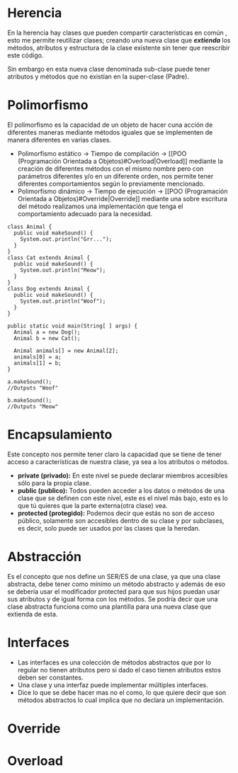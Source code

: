 
# Herencia

En la herencia hay clases que pueden compartir características en común , esto me permite reutilizar clases; creando una nueva clase que ***extienda*** los métodos, atributos y estructura  de la clase existente sin tener que reescribir este código.

Sin embargo en esta nueva clase denominada sub-clase puede tener atributos y métodos que no existían en la super-clase  (Padre).   

# Polimorfismo

El polimorfismo es la capacidad de un objeto de hacer cuna acción de diferentes maneras mediante métodos iguales que se implementen de manera diferentes en varias clases. 

- Polimorfismo estático -> Tiempo de compilación -> [[POO (Programación Orientada a Objetos)#Overload|Overload]]
	mediante la creación de diferentes métodos con el mismo nombre pero con parámetros diferentes y/o en un diferente orden, nos permite tener diferentes comportamientos según lo previamente mencionado.
- Polimorfismo dinámico -> Tiempo de ejecución  -> [[POO (Programación Orientada a Objetos)#Override|Override]]
	mediante una sobre escritura del método realizamos una implementación que tenga el comportamiento adecuado para la necesidad.

```
class Animal {
  public void makeSound() {
    System.out.println("Grr...");
  }
}
class Cat extends Animal {
  public void makeSound() {
    System.out.println("Meow");
  }
}
class Dog extends Animal {
  public void makeSound() {
    System.out.println("Woof");
  }
}
```

```
public static void main(String[ ] args) {
  Animal a = new Dog();
  Animal b = new Cat();
  
  Animal animals[] = new Animal[2];
  animals[0] = a;
  animals[1] = b;
}
```

```
a.makeSound();
//Outputs "Woof"

b.makeSound();
//Outputs "Meow"
```

# Encapsulamiento

Este concepto nos permite tener claro la capacidad que se tiene de tener acceso a características de nuestra clase, ya sea a los atributos o métodos. 

- **private (privado):**  En este nivel se puede declarar miembros accesibles sólo para la propia clase.
- **public (publico):**  Todos pueden acceder a los datos o métodos de una clase que se definen con este nivel, este es el nivel más bajo, esto es lo que tú quieres que la parte externa(otra clase) vea.
- **protected (protegido):** Podemos decir que estás no son de acceso público, solamente son accesibles dentro de su clase y por subclases, es decir, solo puede ser usados por las clases que la heredan.

# Abstracción

Es el concepto que nos define un SER/ES de una clase, ya que una clase abstracta, debe tener como mínimo un método abstracto y además de eso se debería usar el modificador protected para que sus hijos puedan usar sus atributos y de igual forma con los métodos. Se podría decir que una clase abstracta funciona como una plantilla para una nueva clase que extienda de esta.   



# Interfaces 

- Las interfaces es una colección  de métodos abstractos que por lo regular no tienen atributos pero si dado el caso tienen atributos estos deben ser constantes.
- Una clase y una interfaz puede implementar múltiples interfaces.
- Dice lo que se debe hacer mas no el como, lo que quiere decir que son métodos abstractos lo cual implica que no declara un implementación.

# Override


# Overload


